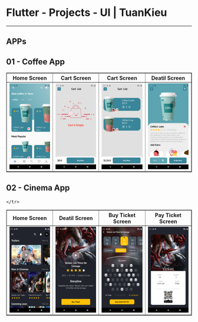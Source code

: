 # Flutter - Projects - UI | TuanKieu

---
## APPs


## 01 - Coffee App 

<table border>
    <tr>
        <th style="text-align:center">Home Screen</th>
        <th style="text-align:center">Cart Screen</th>
        <th style="text-align:center">Cart Screen</th>
      <th style="text-align:center">Deatil Screen</th>
    </tr>
    <tr>
        <td><img src="./screenshot/coffee-app/1.png" alt="" width="200"></td>
        <td><img src="./screenshot/coffee-app/Screenshot_1647742413.png" alt="" width="200"></td>
      <td><img src="./screenshot/coffee-app/2.png" alt="" width="200"></td>
      <td><img src="./screenshot/coffee-app/Screenshot_1647742427.png" alt="" width="200"></td>
    </tr>
</table>

## 02 - Cinema App 

<table border>
    <tr>
        <th style="text-align:center">Home Screen</th>
        <th style="text-align:center">Deatil Screen</th>
        <th style="text-align:center">Buy Ticket Screen</th>
        <th style="text-align:center">Pay Ticket Screen</th>
    </tr>
    <tr>
        <td><img src="./screenshot/cinema-app/Screenshot_1647742514.png" alt="" width="200"></td>
        <td><img src="./screenshot/cinema-app/Screenshot_1647742536.png" alt="" width="200"></td>
        <td><img src="./screenshot/cinema-app/Screenshot_1647742546.png" alt="" width="200"></td>
        <td><img src="./screenshot/cinema-app/Screenshot_1647742565.png" alt="" width="200"></td>
      
      
    </tr>
</table>
